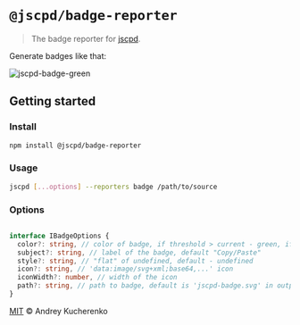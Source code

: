 # `@jscpd/badge-reporter`

> The badge reporter for [jscpd](https://github.com/kucherenko/jscpd).

Generate badges like that:

![jscpd-badge-green](https://raw.githubusercontent.com/kucherenko/jscpd/master/assets/jscpd-badge.svg?sanitize=true)

## Getting started

### Install

```bash
npm install @jscpd/badge-reporter
```

### Usage

```bash
jscpd [...options] --reporters badge /path/to/source
```

### Options

```typescript

interface IBadgeOptions {
  color?: string, // color of badge, if threshold > current - green, if  threshold < current - red, no threshold provided - grey
  subject?: string, // label of the badge, default "Copy/Paste"
  style?: string, // "flat" of undefined, default - undefined
  icon?: string, // 'data:image/svg+xml;base64,...' icon
  iconWidth?: number, // width of the icon
  path?: string, // path to badge, default is 'jscpd-badge.svg' in output folder
}

```

[MIT](LICENSE) © Andrey Kucherenko
